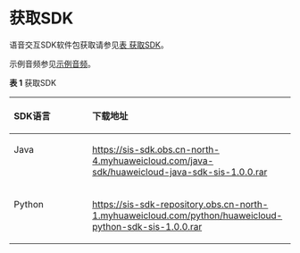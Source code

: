 # 获取SDK<a name="sis_05_0004"></a>

语音交互SDK软件包获取请参见[表 获取SDK](#table47650414583)。

示例音频参见[示例音频](示例音频.md)。

**表 1**  获取SDK

<a name="table47650414583"></a>
<table><thead align="left"><tr id="row77666475813"><th class="cellrowborder" valign="top" width="27.88%" id="mcps1.2.3.1.1"><p id="p95715105588"><a name="p95715105588"></a><a name="p95715105588"></a>SDK语言</p>
</th>
<th class="cellrowborder" valign="top" width="72.11999999999999%" id="mcps1.2.3.1.2"><p id="p142462596274"><a name="p142462596274"></a><a name="p142462596274"></a>下载地址</p>
</th>
</tr>
</thead>
<tbody><tr id="row657924712520"><td class="cellrowborder" valign="top" width="27.88%" headers="mcps1.2.3.1.1 "><p id="p17834457192216"><a name="p17834457192216"></a><a name="p17834457192216"></a>Java</p>
</td>
<td class="cellrowborder" valign="top" width="72.11999999999999%" headers="mcps1.2.3.1.2 "><p id="p155671251132316"><a name="p155671251132316"></a><a name="p155671251132316"></a><a href="https://sis-sdk.obs.cn-north-4.myhuaweicloud.com/java-sdk/huaweicloud-java-sdk-sis-1.0.0.rar" target="_blank" rel="noopener noreferrer">https://sis-sdk.obs.cn-north-4.myhuaweicloud.com/java-sdk/huaweicloud-java-sdk-sis-1.0.0.rar</a></p>
</td>
</tr>
<tr id="row104394851315"><td class="cellrowborder" valign="top" width="27.88%" headers="mcps1.2.3.1.1 "><p id="p4440986132"><a name="p4440986132"></a><a name="p4440986132"></a>Python</p>
</td>
<td class="cellrowborder" valign="top" width="72.11999999999999%" headers="mcps1.2.3.1.2 "><p id="p79074071417"><a name="p79074071417"></a><a name="p79074071417"></a><a href="https://sis-sdk-repository.obs.cn-north-1.myhuaweicloud.com/python/huaweicloud-python-sdk-sis-1.0.0.rar" target="_blank" rel="noopener noreferrer">https://sis-sdk-repository.obs.cn-north-1.myhuaweicloud.com/python/huaweicloud-python-sdk-sis-1.0.0.rar</a></p>
</td>
</tr>
</tbody>
</table>


